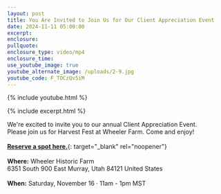 ```yaml
---
layout: post
title: You Are Invited to Join Us for Our Client Appreciation Event
date: 2024-11-11 05:00:00
excerpt:
enclosure:
pullquote:
enclosure_type: video/mp4
enclosure_time:
use_youtube_image: true
youtube_alternate_image: /uploads/2-9.jpg
youtube_code: F_TOCzQv5iM
---
```

{% include youtube.html %}

{% include excerpt.html %}

We're excited to invite you to our annual Client Appreciation Event. <br>Please join us for Harvest Fest at Wheeler Farm. Come and enjoy!<br><br>[**Reserve a spot here.**](https://justinudyevents.com/){: target="_blank" rel="noopener"}<br><br>**Where:** Wheeler Historic Farm<br>6351 South 900 East Murray, Utah 84121 United States<br><br>**When:** Saturday, November 16 · 11am - 1pm MST